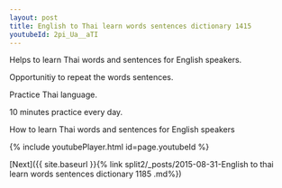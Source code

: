 ```yaml
---
layout: post
title: English to Thai learn words sentences dictionary 1415 
youtubeId: 2pi_Ua__aTI
---
```

 
 
Helps to learn Thai words and sentences for English speakers.

Opportunitiy to repeat the words sentences. 

Practice Thai language. 
 
10 minutes practice every day. 
 
How to learn Thai words and sentences for English speakers 
 
{% include youtubePlayer.html id=page.youtubeId %}
 
 
[Next]({{ site.baseurl }}{% link  split2/_posts/2015-08-31-English to thai learn words sentences dictionary 1185 .md%})
 

